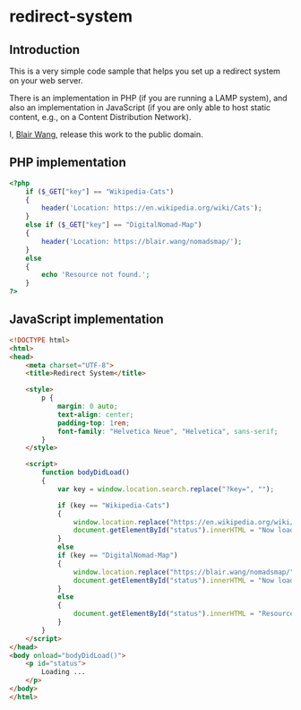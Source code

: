 # redirect-system

## Introduction

This is a very simple code sample that helps you set up a redirect system on your web server.

There is an implementation in PHP (if you are running a LAMP system), and also an implementation in JavaScript (if you are only able to host static content, e.g., on a Content Distribution Network).

I, [Blair Wang](https://www.blair.wang/), release this work to the public domain.

## PHP implementation

```php
<?php
    if ($_GET["key"] == "Wikipedia-Cats")
    {
        header('Location: https://en.wikipedia.org/wiki/Cats');
    }
    else if ($_GET["key"] == "DigitalNomad-Map")
    {
        header('Location: https://blair.wang/nomadsmap/');
    }
    else
    {
        echo 'Resource not found.';
    }
?>
```

## JavaScript implementation

```html
<!DOCTYPE html>
<html>
<head>
	<meta charset="UTF-8">
	<title>Redirect System</title>

	<style>
		p {
			margin: 0 auto;
			text-align: center;
			padding-top: 1rem;
			font-family: "Helvetica Neue", "Helvetica", sans-serif;
		}
	</style>

	<script>
		function bodyDidLoad()
		{
			var key = window.location.search.replace("?key=", "");

			if (key == "Wikipedia-Cats")
			{
				window.location.replace("https://en.wikipedia.org/wiki/Cats");
				document.getElementById("status").innerHTML = "Now loading <strong>" + key + "</strong>";
			}
			else
			if (key == "DigitalNomad-Map")
			{
				window.location.replace("https://blair.wang/nomadsmap/");
				document.getElementById("status").innerHTML = "Now loading <strong>" + key + "</strong>";
			}
			else
			{
				document.getElementById("status").innerHTML = "Resource not found.";
			}
		}
	</script>
</head>
<body onload="bodyDidLoad()">
	<p id="status">
		Loading ...
	</p>
</body>
</html>
```
